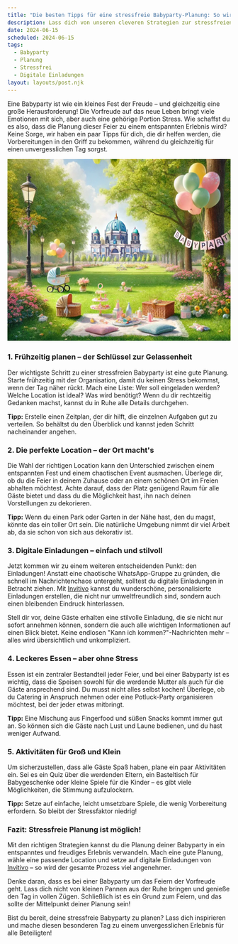 ```yaml
---
title: "Die besten Tipps für eine stressfreie Babyparty-Planung: So wird's ein Kinderspiel!"
description: Lass dich von unseren cleveren Strategien zur stressfreien Planung deiner Babyparty inspirieren und entdecke, wie digitale Einladungen das Erlebnis noch persönlicher machen.
date: 2024-06-15
scheduled: 2024-06-15
tags:
  - Babyparty
  - Planung
  - Stressfrei
  - Digitale Einladungen
layout: layouts/post.njk
---
```


Eine Babyparty ist wie ein kleines Fest der Freude – und gleichzeitig eine große Herausforderung! Die Vorfreude auf das neue Leben bringt viele Emotionen mit sich, aber auch eine gehörige Portion Stress. Wie schaffst du es also, dass die Planung dieser Feier zu einem entspannten Erlebnis wird? Keine Sorge, wir haben ein paar Tipps für dich, die dir helfen werden, die Vorbereitungen in den Griff zu bekommen, während du gleichzeitig für einen unvergesslichen Tag sorgst.

![Stressfreie Babyparty](/img/picnic-park.webp)

### 1. **Frühzeitig planen – der Schlüssel zur Gelassenheit**

Der wichtigste Schritt zu einer stressfreien Babyparty ist eine gute Planung. Starte frühzeitig mit der Organisation, damit du keinen Stress bekommst, wenn der Tag näher rückt. Mach eine Liste: Wer soll eingeladen werden? Welche Location ist ideal? Was wird benötigt? Wenn du dir rechtzeitig Gedanken machst, kannst du in Ruhe alle Details durchgehen.

**Tipp:** Erstelle einen Zeitplan, der dir hilft, die einzelnen Aufgaben gut zu verteilen. So behältst du den Überblick und kannst jeden Schritt nacheinander angehen.

### 2. **Die perfekte Location – der Ort macht's**

Die Wahl der richtigen Location kann den Unterschied zwischen einem entspannten Fest und einem chaotischen Event ausmachen. Überlege dir, ob du die Feier in deinem Zuhause oder an einem schönen Ort im Freien abhalten möchtest. Achte darauf, dass der Platz genügend Raum für alle Gäste bietet und dass du die Möglichkeit hast, ihn nach deinen Vorstellungen zu dekorieren.

**Tipp:** Wenn du einen Park oder Garten in der Nähe hast, den du magst, könnte das ein toller Ort sein. Die natürliche Umgebung nimmt dir viel Arbeit ab, da sie schon von sich aus dekorativ ist.

### 3. **Digitale Einladungen – einfach und stilvoll**

Jetzt kommen wir zu einem weiteren entscheidenden Punkt: den Einladungen! Anstatt eine chaotische WhatsApp-Gruppe zu gründen, die schnell im Nachrichtenchaos untergeht, solltest du digitale Einladungen in Betracht ziehen. Mit [Invitivo](https://invitivo.com/) kannst du wunderschöne, personalisierte Einladungen erstellen, die nicht nur umweltfreundlich sind, sondern auch einen bleibenden Eindruck hinterlassen.

Stell dir vor, deine Gäste erhalten eine stilvolle Einladung, die sie nicht nur sofort annehmen können, sondern die auch alle wichtigen Informationen auf einen Blick bietet. Keine endlosen "Kann ich kommen?"-Nachrichten mehr – alles wird übersichtlich und unkompliziert.

### 4. **Leckeres Essen – aber ohne Stress**

Essen ist ein zentraler Bestandteil jeder Feier, und bei einer Babyparty ist es wichtig, dass die Speisen sowohl für die werdende Mutter als auch für die Gäste ansprechend sind. Du musst nicht alles selbst kochen! Überlege, ob du Catering in Anspruch nehmen oder eine Potluck-Party organisieren möchtest, bei der jeder etwas mitbringt.

**Tipp:** Eine Mischung aus Fingerfood und süßen Snacks kommt immer gut an. So können sich die Gäste nach Lust und Laune bedienen, und du hast weniger Aufwand.

### 5. **Aktivitäten für Groß und Klein**

Um sicherzustellen, dass alle Gäste Spaß haben, plane ein paar Aktivitäten ein. Sei es ein Quiz über die werdenden Eltern, ein Basteltisch für Babygeschenke oder kleine Spiele für die Kinder – es gibt viele Möglichkeiten, die Stimmung aufzulockern.

**Tipp:** Setze auf einfache, leicht umsetzbare Spiele, die wenig Vorbereitung erfordern. So bleibt der Stressfaktor niedrig!

### **Fazit: Stressfreie Planung ist möglich!**

Mit den richtigen Strategien kannst du die Planung deiner Babyparty in ein entspanntes und freudiges Erlebnis verwandeln. Mach eine gute Planung, wähle eine passende Location und setze auf digitale Einladungen von [Invitivo](https://invitivo.com/) – so wird der gesamte Prozess viel angenehmer.

Denke daran, dass es bei einer Babyparty um das Feiern der Vorfreude geht. Lass dich nicht von kleinen Pannen aus der Ruhe bringen und genieße den Tag in vollen Zügen. Schließlich ist es ein Grund zum Feiern, und das sollte der Mittelpunkt deiner Planung sein!

Bist du bereit, deine stressfreie Babyparty zu planen? Lass dich inspirieren und mache diesen besonderen Tag zu einem unvergesslichen Erlebnis für alle Beteiligten!
